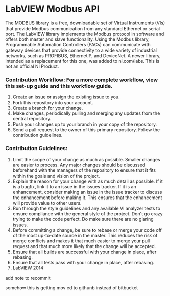 # LabVIEW Modbus API
The MODBUS library is a free, downloadable set of Virtual Instruments (VIs) that provide Modbus communication from any standard Ethernet or serial port. The LabVIEW library implements the Modbus protocol in software and offers both master and slave functionality. Using the Modbus library, Programmable Automation Controllers (PACs) can communicate with gateway devices that provide connectivity to a wide variety of industrial networks, such as PROFIBUS, EthernetIP, and DeviceNet.
A newer library, intended as a replacement for this one, was added to ni.com/labs. This is not an official NI Product. 

### Contribution Workflow: For a more complete workflow, view this set-up guide and this workflow guide.
1) Create an issue or assign the existing issue to you.
2) Fork this repository into your account.
3) Create a branch for your change.
4) Make changes, periodically pulling and merging any updates from the central repository.
5) Push your changes up to your branch in your copy of the repository.
6) Send a pull request to the owner of this primary repository. Follow the contribution guidelines.



### Contribution Guidelines:

1) Limit the scope of your change as much as possible. Smaller changes are easier to process. Any major changes should be discussed beforehand with the managers of the repository to ensure that it fits within the goals and vision of the project.
2) Explain the reason for your change with as much detail as possible. If it is a bugfix, link it to an issue in the issues tracker. If it is an enhancement, consider making an issue in the issue tracker to discuss the enhancement before making it. This ensures that the enhancement will provide value to other users.
3) Run through the style guidelines and any available VI analyzer tests to ensure compliance with the general style of the project. Don't go crazy trying to make the code perfect. Do make sure there are no glaring issues.
4) Before committing a change, be sure to rebase or merge your code off of the most up-to-date source in the master. This reduces the risk of merge conflicts and makes it that much easier to merge your pull request and that much more likely that the change will be accepted.
5) Ensure that all builds are successful with your change in place, after rebasing.
6) Ensure that all tests pass with your change in place, after rebasing.
7) LabVIEW 2014

add note to recommit

somehow this is getting mov ed to githunb instead of bitbucket
